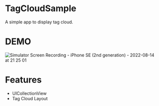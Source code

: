# TagCloudSample

A simple app to display tag cloud.

# DEMO

![Simulator Screen Recording - iPhone SE (2nd generation) - 2022-08-14 at 21 25 01](https://user-images.githubusercontent.com/67818255/184536899-39395a02-a5c5-4602-9082-11ca83f96970.gif)

# Features
- UICollectionView
- Tag Cloud Layout
